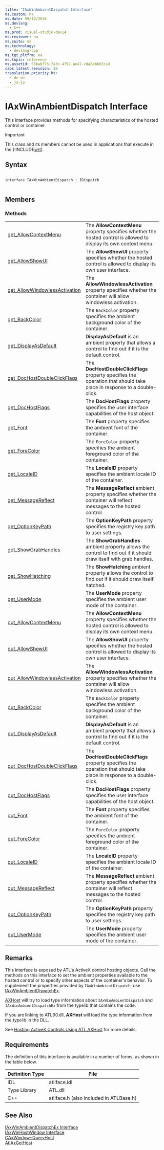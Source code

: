 ```yaml
---
title: "IAxWinAmbientDispatch Interface"
ms.custom: na
ms.date: 09/19/2016
ms.devlang: 
  - C++
ms.prod: visual-studio-dev14
ms.reviewer: na
ms.suite: na
ms.technology: 
  - devlang-cpp
ms.tgt_pltfrm: na
ms.topic: reference
ms.assetid: 55ba6f7b-7a3c-4792-ae47-c8a84b683ca9
caps.latest.revision: 18
translation.priority.ht: 
  - de-de
  - ja-jp
---
```

# IAxWinAmbientDispatch Interface
This interface provides methods for specifying characteristics of the hosted control or container.  
  
> [!IMPORTANT]
>  This class and its members cannot be used in applications that execute in the [!INCLUDE[wrt](../vs140/includes/wrt_md.md)].  
  
## Syntax  
  
```  
  
interface IAxWinAmbientDispatch : IDispatch  
  
```  
  
## Members  
  
### Methods  
  
|||  
|-|-|  
|[get_AllowContextMenu](../vs140/IAxWinAmbientDispatch--get_AllowContextMenu.md)|The **AllowContextMenu** property specifies whether the hosted control is allowed to display its own context menu.|  
|[get_AllowShowUI](../vs140/IAxWinAmbientDispatch--get_AllowShowUI.md)|The **AllowShowUI** property specifies whether the hosted control is allowed to display its own user interface.|  
|[get_AllowWindowlessActivation](../vs140/IAxWinAmbientDispatch--get_AllowWindowlessActivation.md)|The **AllowWindowlessActivation** property specifies whether the container will allow windowless activation.|  
|[get_BackColor](../vs140/IAxWinAmbientDispatch--get_BackColor.md)|The `BackColor` property specifies the ambient background color of the container.|  
|[get_DisplayAsDefault](../vs140/IAxWinAmbientDispatch--get_DisplayAsDefault.md)|**DisplayAsDefault** is an ambient property that allows a control to find out if it is the default control.|  
|[get_DocHostDoubleClickFlags](../vs140/IAxWinAmbientDispatch--get_DocHostDoubleClickFlags.md)|The **DocHostDoubleClickFlags** property specifies the operation that should take place in response to a double-click.|  
|[get_DocHostFlags](../vs140/IAxWinAmbientDispatch--get_DocHostFlags.md)|The **DocHostFlags** property specifies the user interface capabilities of the host object.|  
|[get_Font](../vs140/IAxWinAmbientDispatch--get_Font.md)|The **Font** property specifies the ambient font of the container.|  
|[get_ForeColor](../vs140/IAxWinAmbientDispatch--get_ForeColor.md)|The `ForeColor` property specifies the ambient foreground color of the container.|  
|[get_LocaleID](../vs140/IAxWinAmbientDispatch--get_LocaleID.md)|The **LocaleID** property specifies the ambient locale ID of the container.|  
|[get_MessageReflect](../vs140/IAxWinAmbientDispatch--get_MessageReflect.md)|The **MessageReflect** ambient property specifies whether the container will reflect messages to the hosted control.|  
|[get_OptionKeyPath](../vs140/IAxWinAmbientDispatch--get_OptionKeyPath.md)|The **OptionKeyPath** property specifies the registry key path to user settings.|  
|[get_ShowGrabHandles](../vs140/IAxWinAmbientDispatch--get_ShowGrabHandles.md)|The **ShowGrabHandles** ambient property allows the control to find out if it should draw itself with grab handles.|  
|[get_ShowHatching](../vs140/IAxWinAmbientDispatch--get_ShowHatching.md)|The **ShowHatching** ambient property allows the control to find out if it should draw itself hatched.|  
|[get_UserMode](../vs140/IAxWinAmbientDispatch--get_UserMode.md)|The **UserMode** property specifies the ambient user mode of the container.|  
|[put_AllowContextMenu](../vs140/IAxWinAmbientDispatch--put_AllowContextMenu.md)|The **AllowContextMenu** property specifies whether the hosted control is allowed to display its own context menu.|  
|[put_AllowShowUI](../vs140/IAxWinAmbientDispatch--put_AllowShowUI.md)|The **AllowShowUI** property specifies whether the hosted control is allowed to display its own user interface.|  
|[put_AllowWindowlessActivation](../vs140/IAxWinAmbientDispatch--put_AllowWindowlessActivation.md)|The **AllowWindowlessActivation** property specifies whether the container will allow windowless activation.|  
|[put_BackColor](../vs140/IAxWinAmbientDispatch--put_BackColor.md)|The `BackColor` property specifies the ambient background color of the container.|  
|[put_DisplayAsDefault](../vs140/IAxWinAmbientDispatch--put_DisplayAsDefault.md)|**DisplayAsDefault** is an ambient property that allows a control to find out if it is the default control.|  
|[put_DocHostDoubleClickFlags](../vs140/IAxWinAmbientDispatch--put_DocHostDoubleClickFlags.md)|The **DocHostDoubleClickFlags** property specifies the operation that should take place in response to a double-click.|  
|[put_DocHostFlags](../vs140/IAxWinAmbientDispatch--put_DocHostFlags.md)|The **DocHostFlags** property specifies the user interface capabilities of the host object.|  
|[put_Font](../vs140/IAxWinAmbientDispatch--put_Font.md)|The **Font** property specifies the ambient font of the container.|  
|[put_ForeColor](../vs140/IAxWinAmbientDispatch--put_ForeColor.md)|The `ForeColor` property specifies the ambient foreground color of the container.|  
|[put_LocaleID](../vs140/IAxWinAmbientDispatch--put_LocaleID.md)|The **LocaleID** property specifies the ambient locale ID of the container.|  
|[put_MessageReflect](../vs140/IAxWinAmbientDispatch--put_MessageReflect.md)|The **MessageReflect** ambient property specifies whether the container will reflect messages to the hosted control.|  
|[put_OptionKeyPath](../vs140/IAxWinAmbientDispatch--put_OptionKeyPath.md)|The **OptionKeyPath** property specifies the registry key path to user settings.|  
|[put_UserMode](../vs140/IAxWinAmbientDispatch--put_UserMode.md)|The **UserMode** property specifies the ambient user mode of the container.|  
  
## Remarks  
 This interface is exposed by ATL's ActiveX control hosting objects. Call the methods on this interface to set the ambient properties available to the hosted control or to specify other aspects of the container's behavior. To supplement the properties provided by `IAxWinAmbientDispatch`, use [IAxWinAmbientDispatchEx](../vs140/IAxWinAmbientDispatchEx-Interface.md).  
  
 [AXHost](https://msdn.microsoft.com/en-us/library/system.windows.forms.axhost.aspx) will try to load type information about `IAxWinAmbientDispatch` and `IAxWinAmbientDispatchEx` from the typelib that contains the code.  
  
 If you are linking to ATL90.dll, **AXHost** will load the type information from the typelib in the DLL.  
  
 See [Hosting ActiveX Controls Using ATL AXHost](../vs140/Hosting-ActiveX-Controls-Using-ATL-AXHost.md) for more details.  
  
## Requirements  
 The definition of this interface is available in a number of forms, as shown in the table below.  
  
|Definition Type|File|  
|---------------------|----------|  
|IDL|atliface.idl|  
|Type Library|ATL.dll|  
|C++|atliface.h (also included in ATLBase.h)|  
  
## See Also  
 [IAxWinAmbientDispatchEx Interface](../vs140/IAxWinAmbientDispatchEx-Interface.md)   
 [IAxWinHostWindow Interface](../vs140/IAxWinHostWindow-Interface.md)   
 [CAxWindow::QueryHost](../vs140/CAxWindow--QueryHost.md)   
 [AtlAxGetHost](../vs140/AtlAxGetHost.md)